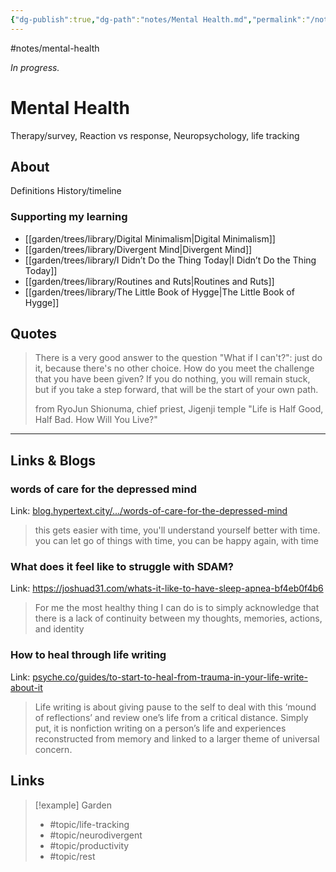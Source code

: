 ```yaml
---
{"dg-publish":true,"dg-path":"notes/Mental Health.md","permalink":"/notes/mental-health/","created":"2025-01-20T19:30:17.636-05:00","updated":"2025-03-22T22:36:13.006-04:00"}
---
```


#notes/mental-health

*In progress.*
# Mental Health
Therapy/survey, Reaction vs response, Neuropsychology, life tracking
## About
Definitions
History/timeline
### Supporting my learning
- [[garden/trees/library/Digital Minimalism\|Digital Minimalism]]
- [[garden/trees/library/Divergent Mind\|Divergent Mind]]
- [[garden/trees/library/I Didn’t Do the Thing Today\|I Didn’t Do the Thing Today]]
- [[garden/trees/library/Routines and Ruts\|Routines and Ruts]]
- [[garden/trees/library/The Little Book of Hygge\|The Little Book of Hygge]]

## Quotes

> There is a very good answer to the question "What if I can't?": just do it, because there's no other choice. How do you meet the challenge that you have been given? If you do nothing, you will remain stuck, but if you take a step forward, that will be the start of your own path.
> 
> from RyoJun Shionuma, chief priest, Jigenji temple 
> "Life is Half Good, Half Bad. How Will You Live?"
---

## Links & Blogs
### words of care for the depressed mind
Link: [blog.hypertext.city/.../words-of-care-for-the-depressed-mind](https://blog.hypertext.city/2025/01/20/words-of-care-for-the-depressed-mind/)

> this gets easier with time, you'll understand yourself better with time. you can let go of things with time, you can be happy again, with time

### What does it feel like to struggle with SDAM?
Link: https://joshuad31.com/whats-it-like-to-have-sleep-apnea-bf4eb0f4b6

> For me the most healthy thing I can do is to simply acknowledge that there is a lack of continuity between my thoughts, memories, actions, and identity

### How to heal through life writing
Link: [psyche.co/guides/to-start-to-heal-from-trauma-in-your-life-write-about-it](https://psyche.co/guides/to-start-to-heal-from-trauma-in-your-life-write-about-it)

> Life writing is about giving pause to the self to deal with this ‘mound of reflections’ and review one’s life from a critical distance. Simply put, it is nonfiction writing on a person’s life and experiences reconstructed from memory and linked to a larger theme of universal concern.

## Links


> [!example] Garden
> - #topic/life-tracking 
> - #topic/neurodivergent 
> - #topic/productivity
> - #topic/rest

